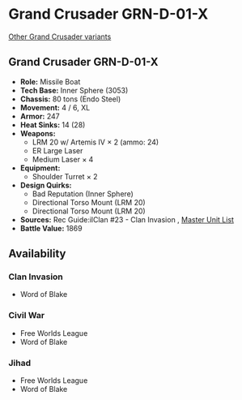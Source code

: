 # Grand Crusader GRN-D-01-X 

[Other Grand Crusader variants](../grand_crusader.md) 

## Grand Crusader GRN-D-01-X 

- **Role:** Missile Boat 
- **Tech Base:** Inner Sphere (3053) 
- **Chassis:** 80 tons (Endo Steel) 
- **Movement:** 4 / 6, XL 
- **Armor:** 247 
- **Heat Sinks:** 14 (28) 
- **Weapons:** 
  - LRM 20 w/ Artemis IV × 2 (ammo: 24) 
  - ER Large Laser 
  - Medium Laser × 4 
- **Equipment:** 
  - Shoulder Turret × 2 
- **Design Quirks:** 
  - Bad Reputation (Inner Sphere) 
  - Directional Torso Mount (LRM 20) 
  - Directional Torso Mount (LRM 20) 
- **Sources:** Rec Guide:ilClan #23 - Clan Invasion , [Master Unit List](http://masterunitlist.info/Unit/Details/8430/grand-crusader-grn-d-01-x) 
- **Battle Value:** 1869 

## Availability 

### Clan Invasion 

- Word of Blake 

### Civil War 

- Free Worlds League 
- Word of Blake 

### Jihad 

- Free Worlds League 
- Word of Blake 

